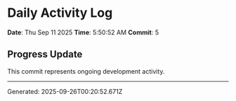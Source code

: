 # Daily Activity Log

**Date**: Thu Sep 11 2025
**Time**: 5:50:52 AM
**Commit**: 5

## Progress Update

This commit represents ongoing development activity.

---
Generated: 2025-09-26T00:20:52.671Z
